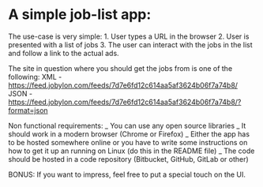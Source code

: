 # A simple job-list app:

The use-case is very simple: 1. User types a URL in the browser 2. User is presented with a list of jobs 3. The user can interact with the jobs in the list and follow a link to the actual ads.

The site in question where you should get the jobs from is one of the following:
XML - https://feed.jobylon.com/feeds/7d7e6fd12c614aa5af3624b06f7a74b8/
JSON - https://feed.jobylon.com/feeds/7d7e6fd12c614aa5af3624b06f7a74b8/?format=json

Non functional requirements:
_ You can use any open source libraries
_ It should work in a modern browser (Chrome or Firefox)
_ Either the app has to be hosted somewhere online or you have to write some instructions on how to get it up an running on Linux (do this in the README file)
_ The code should be hosted in a code repository (Bitbucket, GitHub, GitLab or other)

BONUS:
If you want to impress, feel free to put a special touch on the UI.
